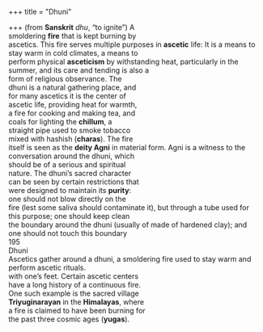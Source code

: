 +++
title = "Dhuni"

+++
(from **Sanskrit** *dhu*, “to ignite”) A  
smoldering **fire** that is kept burning by  
ascetics. This fire serves multiple purposes in **ascetic** life: It is a means to  
stay warm in cold climates, a means to  
perform physical **asceticism** by withstanding heat, particularly in the summer, and its care and tending is also a  
form of religious observance. The  
dhuni is a natural gathering place, and  
for many ascetics it is the center of  
ascetic life, providing heat for warmth,  
a fire for cooking and making tea, and  
coals for lighting the **chillum**, a  
straight pipe used to smoke tobacco  
mixed with hashish (**charas**). The fire  
itself is seen as the **deity Agni** in material form. Agni is a witness to the conversation around the dhuni, which  
should be of a serious and spiritual  
nature. The dhuni’s sacred character  
can be seen by certain restrictions that  
were designed to maintain its **purity**:  
one should not blow directly on the  
fire (lest some saliva should contaminate it), but through a tube used for  
this purpose; one should keep clean  
the boundary around the dhuni (usually of made of hardened clay); and  
one should not touch this boundary  
195  
Dhuni  
Ascetics gather around a dhuni, a smoldering fire used to stay warm and perform ascetic rituals.  
with one’s feet. Certain ascetic centers  
have a long history of a continuous fire.  
One such example is the sacred village  
**Triyuginarayan** in the **Himalayas**, where  
a fire is claimed to have been burning for  
the past three cosmic ages (**yugas**).